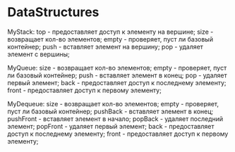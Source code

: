 # DataStructures

MyStack:
top - предоставляет доступ к элементу на вершине;
size - возвращает кол-во элементов;
empty - проверяет, пуст ли базовый контейнер;
push - вставляет элемент на вершину;
pop - удаляет элемент с вершины;

MyQueue:
size - возвращает кол-во элементов;
empty - проверяет, пуст ли базовый контейнер;
push - вставляет элемент в конец;
pop - удаляет первый элемент;
back - предоставляет доступ к последнему элементу;
front - предоставляет доступ к первому элементу;

MyDequeue:
size - возвращает кол-во элементов;
empty - проверяет, пуст ли базовый контейнер;
pushBack - вставляет элемент в конец;
pushFront - вставляет элемент в начало;
popBack - удаляет последний элемент;
popFront - удаляет первый элемент;
back - предоставляет доступ к последнему элементу;
front - предоставляет доступ к первому элементу;
